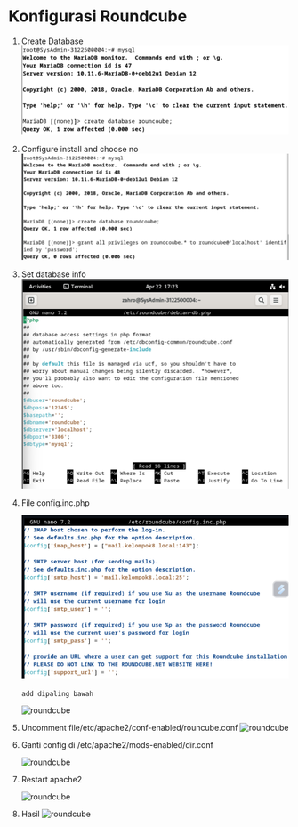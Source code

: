 # Konfigurasi Roundcube

1. Create Database
   ![roundcube](./img/R1.png)
2. Configure install and choose no
   ![roundcube](./img/R2.png)
3. Set database info
   ![roundcube](./img/R3.png)
   
4. File config.inc.php
   
   ![roundcube](./img/R4.png)

   ```add dipaling bawah```
   
   ![roundcube](./img/R5.png)

5. Uncomment file/etc/apache2/conf-enabled/rouncube.conf
   ![roundcube](./img/R6.png)
   
6. Ganti config di /etc/apache2/mods-enabled/dir.conf
    
   ![roundcube](./img/R7.png)
   
7. Restart apache2
    
   ![roundcube](./img/R8.png)
   
8. Hasil
   ![roundcube](./img/hasil.png)

  

  
